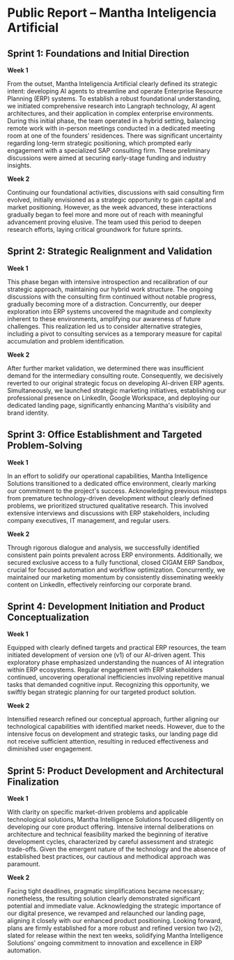 # **Public Report – Mantha Inteligencia Artificial**

## **Sprint 1: Foundations and Initial Direction**

**Week 1**

From the outset, Mantha Inteligencia Artificial clearly defined its strategic intent: developing AI agents to streamline and operate Enterprise Resource Planning (ERP) systems. To establish a robust foundational understanding, we initiated comprehensive research into Langraph technology, AI agent architectures, and their application in complex enterprise environments. During this initial phase, the team operated in a hybrid setting, balancing remote work with in-person meetings conducted in a dedicated meeting room at one of the founders' residences. There was significant uncertainty regarding long-term strategic positioning, which prompted early engagement with a specialized SAP consulting firm. These preliminary discussions were aimed at securing early-stage funding and industry insights.

**Week 2**

Continuing our foundational activities, discussions with said consulting firm evolved, initially envisioned as a strategic opportunity to gain capital and market positioning. However, as the week advanced, these interactions gradually began to feel more and more out of reach with meaningful advancement proving elusive. The team used this period to deepen research efforts, laying critical groundwork for future sprints.

## **Sprint 2: Strategic Realignment and Validation**

**Week 1**

This phase began with intensive introspection and recalibration of our strategic approach, maintaining our hybrid work structure. The ongoing discussions with the consulting firm continued without notable progress, gradually becoming more of a distraction. Concurrently, our deeper exploration into ERP systems uncovered the magnitude and complexity inherent to these environments, amplifying our awareness of future challenges. This realization led us to consider alternative strategies, including a pivot to consulting services as a temporary measure for capital accumulation and problem identification.

**Week 2**

After further market validation, we determined there was insufficient demand for the intermediary consulting route. Consequently, we decisively reverted to our original strategic focus on developing AI-driven ERP agents. Simultaneously, we launched strategic marketing initiatives, establishing our professional presence on LinkedIn, Google Workspace, and deploying our dedicated landing page, significantly enhancing Mantha's visibility and brand identity.

## **Sprint 3: Office Establishment and Targeted Problem-Solving**

**Week 1**

In an effort to solidify our operational capabilities, Mantha Intelligence Solutions transitioned to a dedicated office environment, clearly marking our commitment to the project's success. Acknowledging previous missteps from premature technology-driven development without clearly defined problems, we prioritized structured qualitative research. This involved extensive interviews and discussions with ERP stakeholders, including company executives, IT management, and regular users.

**Week 2**

Through rigorous dialogue and analysis, we successfully identified consistent pain points prevalent across ERP environments. Additionally, we secured exclusive access to a fully functional, closed CIGAM ERP Sandbox, crucial for focused automation and workflow optimization. Concurrently, we maintained our marketing momentum by consistently disseminating weekly content on LinkedIn, effectively reinforcing our corporate brand.

## **Sprint 4: Development Initiation and Product Conceptualization**

**Week 1**

Equipped with clearly defined targets and practical ERP resources, the team initiated development of version one (v1) of our AI-driven agent. This exploratory phase emphasized understanding the nuances of AI integration within ERP ecosystems. Regular engagement with ERP stakeholders continued, uncovering operational inefficiencies involving repetitive manual tasks that demanded cognitive input. Recognizing this opportunity, we swiftly began strategic planning for our targeted product solution.

**Week 2**

Intensified research refined our conceptual approach, further aligning our technological capabilities with identified market needs. However, due to the intensive focus on development and strategic tasks, our landing page did not receive sufficient attention, resulting in reduced effectiveness and diminished user engagement.

## **Sprint 5: Product Development and Architectural Finalization**

**Week 1**

With clarity on specific market-driven problems and applicable technological solutions, Mantha Intelligence Solutions focused diligently on developing our core product offering. Intensive internal deliberations on architecture and technical feasibility marked the beginning of iterative development cycles, characterized by careful assessment and strategic trade-offs. Given the emergent nature of the technology and the absence of established best practices, our cautious and methodical approach was paramount.

**Week 2**

Facing tight deadlines, pragmatic simplifications became necessary; nonetheless, the resulting solution clearly demonstrated significant potential and immediate value. Acknowledging the strategic importance of our digital presence, we revamped and relaunched our landing page, aligning it closely with our enhanced product positioning. Looking forward, plans are firmly established for a more robust and refined version two (v2), slated for release within the next ten weeks, solidifying Mantha Intelligence Solutions' ongoing commitment to innovation and excellence in ERP automation.

